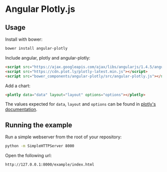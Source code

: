 # Angular Plotly.js

## Usage

Install with bower:

```bash
bower install angular-plotly
```

Include angular, plotly and angular-plotly:

```html
<script src="https://ajax.googleapis.com/ajax/libs/angularjs/1.4.5/angular.min.js"></script>
<script src="https://cdn.plot.ly/plotly-latest.min.js"></script>
<script src="bower_components/angular-plotly/src/angular-plotly.js"></script>
```

Add a chart:

```html
<plotly data="data" layout="layout" options="options"></plotly>
```

The values expected for `data`, `layout` and `options` can be found in [plotly's documentation](https://plot.ly/javascript/).

## Running the example

Run a simple webserver from the root of your repository:

```bash
python -m SimpleHTTPServer 8000
```

Open the following url:

```
http://127.0.0.1:8000/example/index.html
```
